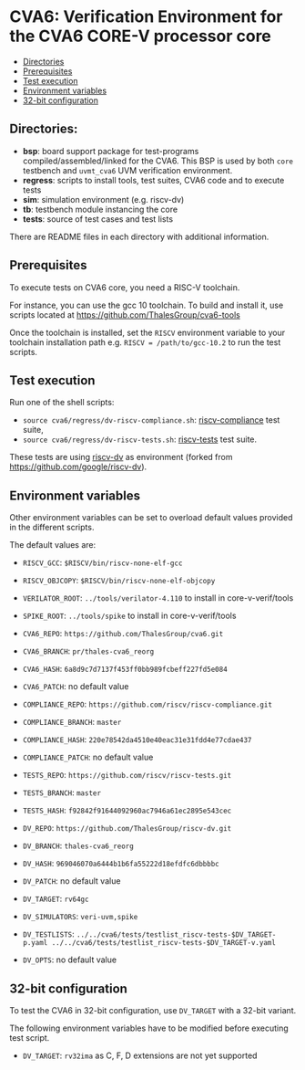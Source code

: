 # CVA6: Verification Environment for the CVA6 CORE-V processor core

- [Directories](#directories)
- [Prerequisites](#prerequisites)
- [Test execution](#test-execution)
- [Environment variables](#environment-variables)
- [32-bit configuration](#32-bit-configuration)

## Directories:
- **bsp**:   board support package for test-programs compiled/assembled/linked for the CVA6.
This BSP is used by both `core` testbench and `uvmt_cva6` UVM verification environment.
- **regress**: scripts to install tools, test suites, CVA6 code and to execute tests
- **sim**:   simulation environment (e.g. riscv-dv)
- **tb**:    testbench module instancing the core
- **tests**: source of test cases and test lists

There are README files in each directory with additional information.

## Prerequisites
To execute tests on CVA6 core, you need a RISC-V toolchain.

For instance, you can use the gcc 10 toolchain.
To build and install it, use scripts located at
https://github.com/ThalesGroup/cva6-tools

Once the toolchain is installed, set the `RISCV` environment variable
to your toolchain installation path e.g. `RISCV = /path/to/gcc-10.2`
to run the test scripts.

## Test execution
Run one of the shell scripts:

- `source cva6/regress/dv-riscv-compliance.sh`:
[riscv-compliance](https://github.com/riscv/riscv-compliance) test suite,
- `source cva6/regress/dv-riscv-tests.sh`:
[riscv-tests](https://github.com/riscv/riscv-tests) test suite.

These tests are using [riscv-dv](https://github.com/ThalesGroup/riscv-dv)
as environment (forked from https://github.com/google/riscv-dv).

## Environment variables
Other environment variables can be set to overload default values
provided in the different scripts.

The default values are:

- `RISCV_GCC`: `$RISCV/bin/riscv-none-elf-gcc`
- `RISCV_OBJCOPY`: `$RISCV/bin/riscv-none-elf-objcopy`
- `VERILATOR_ROOT`: `../tools/verilator-4.110` to install in core-v-verif/tools
- `SPIKE_ROOT`: `../tools/spike` to install in core-v-verif/tools

- `CVA6_REPO`: `https://github.com/ThalesGroup/cva6.git`
- `CVA6_BRANCH`: `pr/thales-cva6_reorg`
- `CVA6_HASH`: `6a8d9c7d7137f453ff0bb989fcbeff227fd5e084`
- `CVA6_PATCH`: no default value
- `COMPLIANCE_REPO`: `https://github.com/riscv/riscv-compliance.git`
- `COMPLIANCE_BRANCH`: `master`
- `COMPLIANCE_HASH`: `220e78542da4510e40eac31e31fdd4e77cdae437`
- `COMPLIANCE_PATCH`: no default value
- `TESTS_REPO`: `https://github.com/riscv/riscv-tests.git`
- `TESTS_BRANCH`: `master`
- `TESTS_HASH`: `f92842f91644092960ac7946a61ec2895e543cec`
- `DV_REPO`: `https://github.com/ThalesGroup/riscv-dv.git`
- `DV_BRANCH`: `thales-cva6_reorg`
- `DV_HASH`: `969046070a6444b1b6fa55222d18efdfc6dbbbbc`
- `DV_PATCH`: no default value
- `DV_TARGET`: `rv64gc`
- `DV_SIMULATORS`: `veri-uvm,spike`
- `DV_TESTLISTS`: `../../cva6/tests/testlist_riscv-tests-$DV_TARGET-p.yaml
../../cva6/tests/testlist_riscv-tests-$DV_TARGET-v.yaml`
- `DV_OPTS`: no default value

## 32-bit configuration
To test the CVA6 in 32-bit configuration, use `DV_TARGET` with
a 32-bit variant.

The following environment variables have to be modified before executing
test script.

- `DV_TARGET`: `rv32ima` as C, F, D extensions are not yet supported
